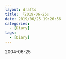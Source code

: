 ```yaml
---
layout: drafts
title: 『2019-06-25』
date: 2019/06/25 19:26:56
categories:
  - [Diary]
tags:
  - [Diary]
---
```


2004-06-25
